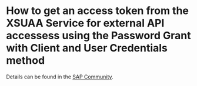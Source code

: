 # How to get an access token from the XSUAA Service for external API accessess using the Password Grant with Client and User Credentials method

Details can be found in the [SAP Community]().

